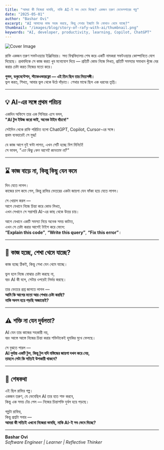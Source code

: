 ```yaml
---
title: "আমরা কী নিজেরা ভাবছি, নাকি AI-ই সব ভেবে দিচ্ছে? একজন তরুণ ডেভেলপারের গল্প"
date: "2025-05-01"
author: "Bashar Ovi"
excerpt: "AI আমাদের কাজ সহজ করছে, কিন্তু শেখার ইচ্ছাটা কি কোথাও থেমে যাচ্ছে?"
thumbnail: "/images/blog/story-of-rafy-with-ai/thumbnail.png"
keywords: "AI, developer, productivity, learning, Copilot, ChatGPT"
---
```


![Cover Image](/images/blog/story-of-rafy-with-ai/cover.png)

রাফি একজন তরুণ সফটওয়্যার ইঞ্জিনিয়ার। সদ্য বিশ্ববিদ্যালয় শেষ করে একটি নামকরা সফটওয়্যার কোম্পানিতে যোগ দিয়েছে। প্রথমদিকে সে কাজ করত খুব মনোযোগ দিয়ে — প্রতিটি কোড নিজে লিখত, প্রতিটি সমস্যার সমাধান খুঁজে বের করার চেষ্টা করত নিজের মতো করে।

**গুগল, ডকুমেন্টেশন, স্ট্যাকওভারফ্লো — এই তিন ছিল তার নিত্যসঙ্গী।**  
ভুল করত, শিখত, আবার ভুল থেকে উঠে দাঁড়াত। শেখার মাঝে ছিল এক ধরনের তৃপ্তি।

---

## 💡 AI-এর সঙ্গে প্রথম পরিচয়

একদিন অফিসে তার এক সিনিয়র এসে বলল,  
**"AI টুল ইউজ করো ভাই, অনেক টাইম বাঁচবে!"**

সেইদিন থেকে রাফি পরিচিত হলো ChatGPT, Copilot, Cursor-এর সঙ্গে।  
প্রথম ব্যবহারেই সে মুগ্ধ!

যে কাজ আগে দুই ঘন্টা লাগত, এখন সেটি হচ্ছে বিশ মিনিটে!  
সে ভাবল, *"এত কিছু কেন আগেই জানতাম না?"*

---

## ⌛ কাজ বাড়ে না, কিন্তু কিছু যেন কমে

দিন যেতে লাগল।  
কাজের চাপ কমে গেল, কিন্তু রাফির ভেতরের একটা জায়গা যেন ফাঁকা হয়ে যেতে লাগল।

সে খেয়াল করল —  
আগে যেখানে নিজে চিন্তা করে কোড লিখত,  
এখন সেখানে সে সরাসরি AI-এর কাছ থেকে উত্তর চায়।

আগে যেখানে একটি সমস্যা নিয়ে অনেক সময় কাটাত,  
এখন সে চেষ্টা করার আগেই টাইপ করে ফেলে:  
**“Explain this code”**, **“Write this query”**, **“Fix this error”**।

---

## 🤔 কাজ হচ্ছে, শেখা থেমে যাচ্ছে?

কাজ হচ্ছে ঠিকই, কিন্তু শেখা যেন থেমে যাচ্ছে।

ভুল হলে নিজে বোঝার চেষ্টা করছে না,  
বরং AI কী বলে, সেটার ওপরেই নির্ভর করছে।

তার ভেতরে প্রশ্ন জাগতে লাগল —  
**আমি কি আগের মতো আর শেখার চেষ্টা করছি?**  
**নাকি অলস হয়ে পড়ছি অজান্তেই?**

---

## ⚠️ শক্তি না যেন দুর্বলতা?

AI যেন তার কাজের সহকারী নয়,  
বরং আস্তে আস্তে নিজের চিন্তা করার শক্তিটাকেই হুমকির মুখে ফেলছে।

সে বুঝতে পারল —  
**AI দুর্দান্ত একটি টুল, কিন্তু টুল যদি মস্তিষ্কের জায়গা দখল করে নেয়,  
তাহলে সেটা কি সত্যিই উপকারী থাকবে?**

---

## 📌 শেষকথা

এই ছিল রাফির গল্প।  
একজন তরুণ, যে ভেবেছিল AI তার হাত শক্ত করবে,  
কিন্তু এক সময় টের পেল — নিজের চিন্তাশক্তি দুর্বল হয়ে পড়ছে।

গল্পটা রাফির,  
কিন্তু প্রশ্নটা সবার —  
**আমরা কী সত্যিই এখনো নিজেরা ভাবছি, নাকি AI-ই সব ভেবে দিচ্ছে?**

---

**Bashar Ovi**  
*Software Engineer | Learner | Reflective Thinker*
